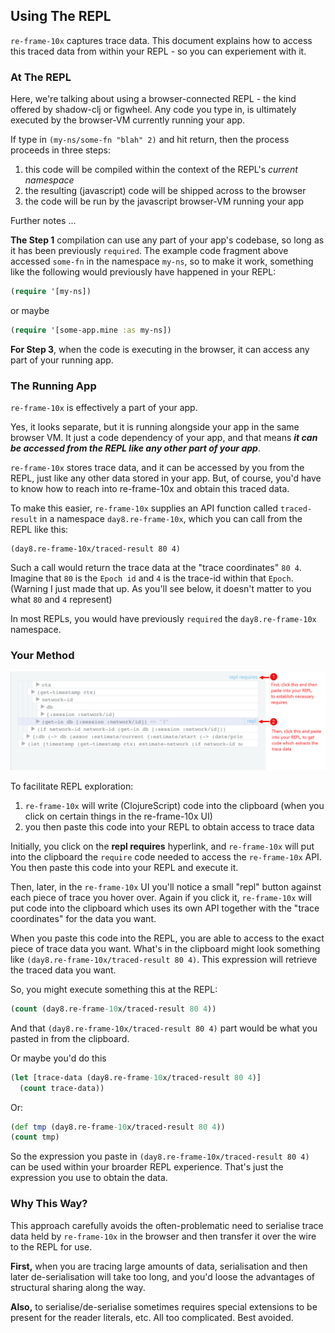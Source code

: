 ## Using The REPL

`re-frame-10x` captures trace data. This document explains how to access this traced data from within your REPL - so you can experiement with it. 

### At The REPL

Here, we're talking about using a browser-connected REPL - the kind offered by shadow-clj or figwheel. Any code you type in, is ultimately executed by the browser-VM currently running your app. 

If 
type in `(my-ns/some-fn "blah" 2)` and hit return, 
then the process proceeds in three steps:
 1. this code will be compiled within the context of the REPL's *current namespace*
 2. the resulting (javascript) code will be shipped across to the browser 
 3. the code will be run by the javascript browser-VM running your app 
 
 Further notes ...

**The Step 1** compilation can use any part of your app's codebase, so long as it 
has been previously `required`. The example code fragment above accessed `some-fn` 
in the namespace `my-ns`, so to make it work, something like the following would
previously have happened in your REPL: 
```clj
(require '[my-ns])
```
or maybe
```clj
(require '[some-app.mine :as my-ns])
```

**For Step 3**, when the code is executing in the browser, it can access any 
part of your running app. 

### The Running App

`re-frame-10x` is effectively a part of your app. 

Yes, it looks separate, but it is running alongside your app 
in the same browser VM. It just a code dependency of your app, and that means **_it can 
be accessed from the REPL like any other part of your app_**.

`re-frame-10x` stores trace data, and it can be accessed by you from the REPL, just like any other data stored in your app. 
But, of course, you'd have to know how to reach into re-frame-10x and obtain this traced data. 

To make this easier, `re-frame-10x` supplies an API function called `traced-result` 
in a namespace `day8.re-frame-10x`, which you can call from the REPL like this: 

``` 
(day8.re-frame-10x/traced-result 80 4)
```

Such a call would return the trace data at the "trace coordinates" `80 4`. Imagine that 
`80` is the `Epoch id` and `4` is the trace-id within that `Epoch`.
(Warning I just made that up. As you'll see below, it doesn't matter to you what `80` and `4` represent)

In most REPLs, you would have previously `required` the `day8.re-frame-10x` namespace.

### Your Method

![Estim8 demo](/docs/images/repl.png)

To facilitate REPL exploration:
  1. `re-frame-10x` will write (ClojureScript) code into the clipboard (when you click on certain things in the re-frame-10x UI)
  2. you then paste this code into your REPL to obtain access to trace data

Initially, you click on the **repl requires** hyperlink, and `re-frame-10x` will 
put into the clipboard the `require` code needed to access the `re-frame-10x` API.  
You then paste this code into your REPL and execute it. 
 
Then, later, in the `re-frame-10x` UI you'll notice a small "repl" 
button against each piece of trace you hover over. Again if you click it, `re-frame-10x` will put code into 
the clipboard which uses its own API together with the "trace coordinates" for the data you want. 

When you paste this code into the REPL, you are able to access to the exact 
piece of trace data you want.  What's in the clipboard might look something like `(day8.re-frame-10x/traced-result 80 4)`. This expression will retrieve the traced data you want. 

So, you might execute something this at the REPL: 
```clj
(count (day8.re-frame-10x/traced-result 80 4))
```

And that `(day8.re-frame-10x/traced-result 80 4)` part would be what you pasted in
from the clipboard.

Or maybe you'd do this
```clj
(let [trace-data (day8.re-frame-10x/traced-result 80 4)]
  (count trace-data))
```
Or:
```cljs
(def tmp (day8.re-frame-10x/traced-result 80 4))
(count tmp)
```

So the expression you paste in `(day8.re-frame-10x/traced-result 80 4)` can be used within your broarder REPL experience.  That's just the expression you use to obtain the data. 

### Why This Way?

This approach carefully avoids the often-problematic need to 
serialise trace data held by `re-frame-10x` in the browser and then 
transfer it over the wire to the REPL for use. 

**First,** when you are tracing large amounts of data, serialisation and then 
later de-serialisation will 
take too long, and you'd loose the advantages 
of structural sharing along the way. 

**Also,** to serialise/de-serialise sometimes requires special extensions to be 
present for the reader literals, etc.  All too complicated. Best avoided.  
